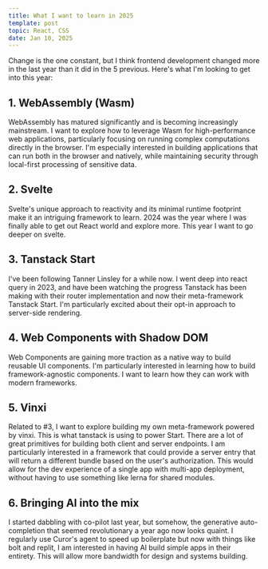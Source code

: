 ```yaml
---
title: What I want to learn in 2025
template: post
topic: React, CSS
date: Jan 10, 2025
---
```


Change is the one constant, but I think frontend development changed more in the last year than it did in the 5 previous. Here's what I'm looking to get into this year:

## 1. WebAssembly (Wasm)

WebAssembly has matured significantly and is becoming increasingly mainstream. I want to explore how to leverage Wasm for high-performance web applications, particularly focusing on running complex computations directly in the browser. I'm especially interested in building applications that can run both in the browser and natively, while maintaining security through local-first processing of sensitive data.

## 2. Svelte

Svelte's unique approach to reactivity and its minimal runtime footprint make it an intriguing framework to learn. 2024 was the year where I was finally able to get out React world and explore more. This year I want to go deeper on svelte.

## 3. Tanstack Start

I've been following Tanner Linsley for a while now. I went deep into react query in 2023, and have been watching the progress Tanstack has been making with their router implementation and now their meta-framework Tanstack Start. I'm particularly excited about their opt-in approach to server-side rendering.

## 4. Web Components with Shadow DOM

Web Components are gaining more traction as a native way to build reusable UI components. I'm particularly interested in learning how to build framework-agnostic components. I want to learn how they can work with modern frameworks.

## 5. Vinxi

Related to #3, I want to explore building my own meta-framework powered by vinxi. This is what tanstack is using to power Start. There are a lot of great primitives for building both client and server endpoints. I am particularly interested in a framework that could provide a server entry that will return a different bundle based on the user's authorization. This would allow for the dev experience of a single app with multi-app deployment, without having to use something like lerna for shared modules.

## 6. Bringing AI into the mix

I started dabbling with co-pilot last year, but somehow, the generative auto-completion that seemed revolutionary a year ago now looks quaint. I regularly use Curor's agent to speed up boilerplate but now with things like bolt and replit, I am interested in having AI build simple apps in their entirety. This will allow more bandwidth for design and systems building.
